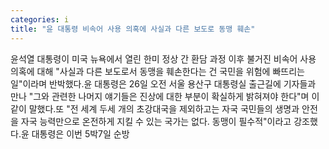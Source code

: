 ```yaml
---
categories: i
title: "윤 대통령 비속어 사용 의혹에 사실과 다른 보도로 동맹 훼손"
---
```

윤석열 대통령이 미국 뉴욕에서 열린 한미 정상 간 환담 과정 이후 불거진 비속어 사용 의혹에 대해 "사실과 다른 보도로서 동맹을 훼손한다는 건 국민을 위험에 빠뜨리는 일"이라며 반박했다.윤 대통령은 26일 오전 서울 용산구 대통령실 출근길에 기자들과 만나 "그와 관련한 나머지 얘기들은 진상에 대한 부분이 확실하게 밝혀져야 한다"며 이같이 말했다.또 "전 세계 두세 개의 초강대국을 제외하고는 자국 국민들의 생명과 안전을 자국 능력만으로 온전하게 지킬 수 있는 국가는 없다. 동맹이 필수적"이라고 강조했다.윤 대통령은 이번 5박7일 순방